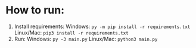 # How to run:

1. Install requirements:
   Windows: `py -m pip install -r requirements.txt`
   Linux/Mac: `pip3 install -r requirements.txt`
2. Run:
   Windows: `py -3 main.py`
   Linux/Mac: `python3 main.py`